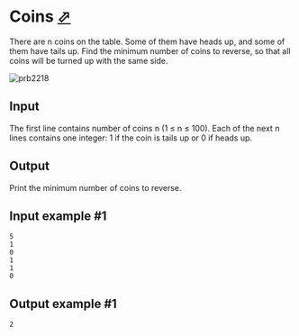 # Coins [⬀](https://www.e-olymp.com/en/problems/2218)
There are n coins on the table. Some of them have heads up, and some of them have tails up. Find the minimum number of coins to reverse, so that all coins will be turned up with the same side.

![prb2218](1311975011.JPG)

## Input
The first line contains number of coins n (1 ≤ n ≤ 100). Each of the next n lines contains one integer: 1 if the coin is tails up or 0 if heads up.

## Output
Print the minimum number of coins to reverse.

## Input example #1
```
5
1
0
1
1
0
```

## Output example #1
```
2
```
